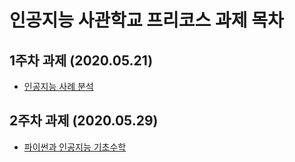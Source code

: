 # 인공지능 사관학교 프리코스 과제 목차

## 1주차 과제 (2020.05.21)

- [인공지능 사례 분석](https://github.com/Kim-hee-ah/report/blob/master/1%EC%A3%BC%EC%B0%A8_%EA%B3%BC%EC%A0%9C(2020_05_21).ipynb)

## 2주차 과제 (2020.05.29)

- [파이썬과 인공지능 기초수학](2주차_과제(2020_05_29).ipynb)

